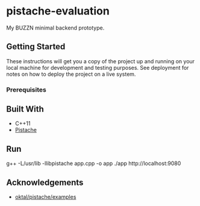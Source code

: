 # pistache-evaluation
My BUZZN minimal backend prototype.

## Getting Started
These instructions will get you a copy of the project up and running on your local machine for development and testing purposes. See deployment for notes on how to deploy the project on a live system.

### Prerequisites

## Built With
* C++11
* [Pistache](https://github.com/oktal/pistache/)

## Run
g++ -L/usr/lib -llibpistache app.cpp -o app
./app
http://localhost:9080

## Acknowledgements
* [oktal/pistache/examples](https://github.com/oktal/pistache/tree/master/examples)

